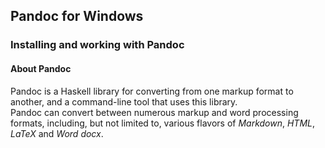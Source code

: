 ## Pandoc for Windows 
### Installing and working with Pandoc 
#### About Pandoc
Pandoc is a Haskell library for converting from one markup format to another, and a command-line tool that uses this library. <br>
Pandoc can convert between numerous markup and word processing formats, including, but not limited to, various flavors of *Markdown*, *HTML*, *LaTeX* and *Word docx*.
